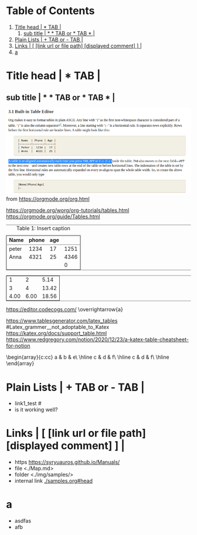 
# Table of Contents

1.  [Title head  | \*  TAB |](#org5031209)
    1.  [sub title | \* \* TAB or \* TAB \* |](#org289de40)
2.  [Plain Lists | + TAB or - TAB |](#org45a2502)
3.  [Links | [  [link url or file path]  [displayed comment]  ] |](#org0727b70)
4.  [a](#org4b7283b)


<a id="org5031209"></a>

# Title head  | \*  TAB |


<a id="org289de40"></a>

## sub title | \* \* TAB or \* TAB \* |

 ![img](./img/samples/samples1.png "How to make Built-in Table")
from <https://orgmode.org/org.html>

<https://orgmode.org/worg/org-tutorials/tables.html>
<https://orgmode.org/guide/Tables.html>

<table id="org76d1ded" border="2" cellspacing="0" cellpadding="6" rules="groups" frame="hsides">
<caption class="t-above"><span class="table-number">Table 1:</span> Insert caption</caption>

<colgroup>
<col  class="org-left" />

<col  class="org-right" />

<col  class="org-right" />

<col  class="org-right" />
</colgroup>
<thead>
<tr>
<th scope="col" class="org-left">Name</th>
<th scope="col" class="org-right">phone</th>
<th scope="col" class="org-right">age</th>
<th scope="col" class="org-right">&#xa0;</th>
</tr>
</thead>

<tbody>
<tr>
<td class="org-left">peter</td>
<td class="org-right">1234</td>
<td class="org-right">17</td>
<td class="org-right">1251</td>
</tr>


<tr>
<td class="org-left">Anna</td>
<td class="org-right">4321</td>
<td class="org-right">25</td>
<td class="org-right">4346</td>
</tr>


<tr>
<td class="org-left">&#xa0;</td>
<td class="org-right">&#xa0;</td>
<td class="org-right">&#xa0;</td>
<td class="org-right">0</td>
</tr>
</tbody>
</table>

<table id="org349e5f7" border="2" cellspacing="0" cellpadding="6" rules="groups" frame="hsides">


<colgroup>
<col  class="org-right" />

<col  class="org-right" />

<col  class="org-right" />
</colgroup>
<tbody>
<tr>
<td class="org-right">1</td>
<td class="org-right">2</td>
<td class="org-right">5.14</td>
</tr>


<tr>
<td class="org-right">3</td>
<td class="org-right">4</td>
<td class="org-right">13.42</td>
</tr>


<tr>
<td class="org-right">4.00</td>
<td class="org-right">6.00</td>
<td class="org-right">18.56</td>
</tr>
</tbody>
</table>

<https://editor.codecogs.com/>
\overrightarrow{a}

<https://www.tablesgenerator.com/latex_tables>   #Latex\_grammer\_\_not\_adoptable\_to\_Katex
<https://katex.org/docs/support_table.html>
<https://www.redgregory.com/notion/2020/12/23/a-katex-table-cheatsheet-for-notion>

\begin{array}{c:cc}
   a & b & e\\ \hline
   c & d & f\\ \hline
   c & d & f\\ \hline
\end{array}


<a id="org45a2502"></a>

# Plain Lists | + TAB or - TAB |

-   link1\_test #<a id="org5411a06"></a>
-   is it working well?


<a id="org0727b70"></a>

# Links | [  [link url or file path]  [displayed comment]  ] |

-   https    <https://syryuauros.github.io/Manuals/>
-   file       <./Map.md>
-   folder  <./img/samples/>
-   internal link [./samples.org#head](./samples.org#head)


<a id="org4b7283b"></a>

# a

-   asdfas
-   afb

